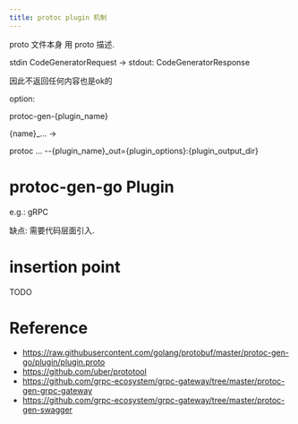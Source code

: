 ```yaml
---
title: protoc plugin 机制
---
```



proto 文件本身 用 proto 描述.

stdin CodeGeneratorRequest -> stdout: CodeGeneratorResponse

因此不返回任何内容也是ok的

option: 

protoc-gen-{plugin_name}

{name}_... -> 

protoc ... --{plugin_name}_out={plugin_options}:{plugin_output_dir}

# protoc-gen-go Plugin

e.g.: gRPC

缺点: 需要代码层面引入.

# insertion point

TODO

# Reference

- https://raw.githubusercontent.com/golang/protobuf/master/protoc-gen-go/plugin/plugin.proto
- https://github.com/uber/prototool
- https://github.com/grpc-ecosystem/grpc-gateway/tree/master/protoc-gen-grpc-gateway
- https://github.com/grpc-ecosystem/grpc-gateway/tree/master/protoc-gen-swagger